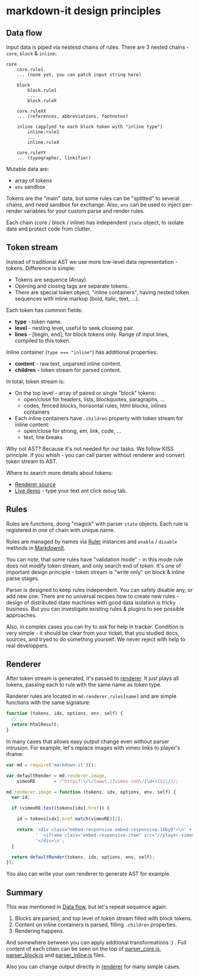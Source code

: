 # markdown-it design principles

## Data flow

Input data is piped via nestesd chains of rules. There are 3 nested chains -
`core`, `block` & `inline`:

```
core
    core.rule1
    ... (none yet, you can patch input string here)

    block
        block.rule1
        ...
        block.ruleX

    core.ruleXX
    ... (references, abbreviations, footnotes)

    inline (applyed to each block token with "inline type")
        inline.rule1
        ...
        inline.ruleX

    core.ruleYY
    ... (typographer, linkifier)

```

Mutable data are:

- array of tokens
- `env` sandbox

Tokens are the "main" data, but some rules can be "splitted" to several chains,
and need sandbox for exchange. Also, `env` can be used to inject per-render
variables for your custom parse and render rules.

Each chain (core / block / inline) has independent `state` object, to isolate
data and protect code from clutter.


## Token stream

Instead of traditional AST we use more low-level data representation - tokens.
Difference is simple:

- Tokens are sequence (Array).
- Opening and closing tags are separate tokens.
- There are special token object, "inline containers", having nested token
  sequences with inline markup (bold, italic, text, ...).

Each token has common fields:

- __type__ - token name.
- __level__ - nesting level, useful to seek closeing pair.
- __lines__ - [begin, end], for block tokens only. Range of input lines,
  compiled to this token.

Inline container (`type === "inline"`) has additional properties:

- __content__ - raw text, unparsed inline content.
- __children__ - token stream for parsed content.

In total, token stream is:

- On the top level - array of paired or single "block" tokens:
  - open/close for headers, lists, blockquotes, paragraphs, ...
  - codes, fenced blocks, horisontal rules, html blocks, inlines containers
- Each inline containers have `.children` property with token stream for inline content:
  - open/close for strong, em, link, code, ...
  - text, line breaks

Why not AST? Because it's not needed for our tasks. We follow KISS principle.
If you whish - you can call parser without renderer and convert token stream
to AST.

Where to search more details about tokens:

- [Renderer source](https://github.com/markdown-it/markdown-it/blob/master/lib/renderer.js)
- [Live demo](https://markdown-it.github.io/) - type your text ant click `debug` tab.


## Rules

Rules are functions, doing "magick" with parser `state` objects. Each rule is
registered in one of chain with unique name.

Rules are managed by names via [Ruler](https://markdown-it.github.io/markdown-it/#Ruler) instances and `enable` / `disable` methods in [MarkdownIt](https://markdown-it.github.io/markdown-it/#MarkdownIt).

You can note, that some rules have "validation mode" - in this mode rule does not
modify token stream, and only search end of token. It's one of important design principle - token stream is "write only" on block & inline parse stages.

Parser is designed to keep rules independent. You can safely disable any, or
add new one. There are no universal recipes how to create new rules - design of
distributed state machines with good data isolation is tricky business. But you
can investigate existing rules & plugins to see possible approaches.

Also, in complex cases you can try to ask for help in tracker. Condition is very
simple - it should be clear from your ticket, that you studied docs, sources,
and tryed to do something yourself. We never reject with help to real developpers.


## Renderer

After token stream is generated, it's passed to [renderer](https://github.com/markdown-it/markdown-it/blob/master/lib/renderer.js).
It just plays all tokens, passing each to rule with the same name as token type.

Randerer rules are located in `md.renderer.rules[name]` and are simple functions
with the same signature:

```js
function (tokens, idx, options, env, self) {
  //...
  return htmlResult;
}
```

In many cases that allows easy output change even without parser intrusion.
For example, let's replace images with vimeo links to player's iframe:

```js
var md = require('markdown-it')();

var defaultRender = md.renderer.image,
    vimeoRE       = /^https?:\/\/(www\.)?vimeo.com\/(\d+)($|\/)/;

md.renderer.image = function (tokens, idx, options, env, self) {
  var id;

  if (vimeoRE.test(tokens[idx].href)) {

    id = tokens[idx].href.match(vimeoRE)[2];

    return '<div class="embed-responsive embed-responsive-16by9">\n' +
           '  <iframe class="embed-responsive-item" src="//player.vimeo.com/video/' + id + '"></iframe>\n' +
           '</div>\n';
  }

  return defaultRender(tokens, idx, options, env, self);
});
```

You also can write your own renderer to generate AST for example.


## Summary

This was mentioned in [Data flow](#data-flow), but let's repeat sequence again:

1. Blocks are parsed, and top level of token stream filled with block tokens.
2. Content on inline containers is parsed, filling `.children` properties.
3. Rendering happens.

And somewhere between you can apply addtional transformations :) . Full content
of each chain can be seen on the top of
[parser_core.js](https://github.com/markdown-it/markdown-it/blob/master/lib/parser_core.js),
[parser_block.js](https://github.com/markdown-it/markdown-it/blob/master/lib/parser_block.js) and
[parser_inline.js](https://github.com/markdown-it/markdown-it/blob/master/lib/parser_inline.js)
files.

Also you can change output directly in [renderer](https://github.com/markdown-it/markdown-it/blob/master/lib/renderer.js) for many simple cases.
